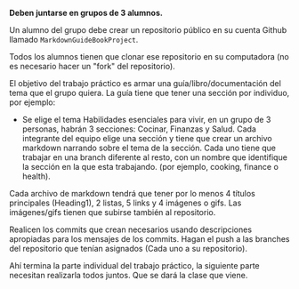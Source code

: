 **Deben juntarse en grupos de 3 alumnos.**

Un alumno del grupo debe crear un repositorio público en su cuenta Github llamado `MarkdownGuideBookProject`.

Todos los alumnos tienen que clonar ese repositorio en su computadora (no es necesario hacer un "fork" del repositorio).

El objetivo del trabajo práctico es armar una guía/libro/documentación del tema que el grupo quiera. La guía tiene que tener una sección por individuo, por ejemplo:

- Se elige el tema Habilidades esenciales para vivir, en un grupo de 3 personas, habrán 3 secciones: Cocinar, Finanzas y Salud. Cada integrante del equipo elige una sección y tiene que crear un archivo markdown narrando sobre el tema de la sección. Cada uno tiene que trabajar en una branch diferente al resto, con un nombre que identifique la sección en la que esta trabajando. (por ejemplo, cooking, finance o health).

Cada archivo de markdown tendrá que tener por lo menos 4 títulos principales (Heading1), 2 listas, 5 links y 4 imágenes o gifs. Las imágenes/gifs tienen que subirse también al repositorio.

Realicen los commits que crean necesarios usando descripciones apropiadas para los mensajes de los commits. Hagan el push a las branches del repositorio que tenían asignados (Cada uno a su repositorio).

Ahí termina la parte individual del trabajo práctico, la siguiente parte necesitan realizarla todos juntos. Que se dará la clase que viene.
